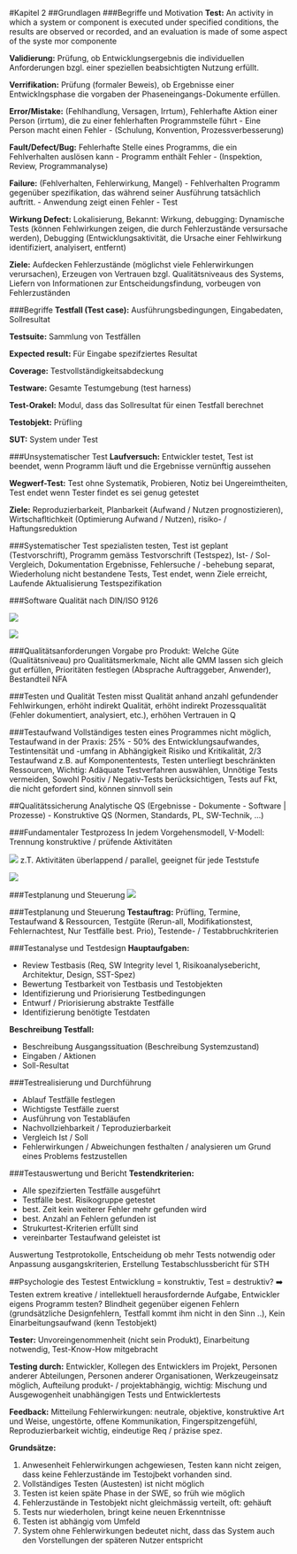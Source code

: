 #Kapitel 2
##Grundlagen
###Begriffe und Motivation
**Test:** An activity in which a system or component is executed under specified conditions, the results are observed or recorded, and an evaluation is made of some aspect of the syste mor componente

**Validierung:** Prüfung, ob Entwicklungsergebnis die individuellen Anforderungen bzgl. einer speziellen beabsichtigten Nutzung erfüllt.

**Verrifikation:** Prüfung (formaler Beweis), ob Ergebnisse einer Entwicklngsphase die vorgaben der Phaseneingangs-Dokumente erfüllen.

**Error/Mistake:** (Fehlhandlung, Versagen, Irrtum), Fehlerhafte Aktion einer Person (irrtum), die zu einer fehlerhaften Programmstelle führt - Eine Person macht einen Fehler - (Schulung, Konvention, Prozessverbesserung)

**Fault/Defect/Bug:** Fehlerhafte Stelle eines Programms, die ein Fehlverhalten auslösen kann - Programm enthält Fehler - (Inspektion, Review, Programmanalyse)

**Failure:** (Fehlverhalten, Fehlerwirkung, Mangel) - Fehlverhalten Programm gegenüber spezifikation, das während seiner Ausführung tatsächlich auftritt. - Anwendung zeigt einen Fehler - Test

**Wirkung Defect:** Lokalisierung, Bekannt: Wirkung, debugging: Dynamische Tests (können Fehlwirkungen zeigen, die durch Fehlerzustände versursache werden), Debugging (Entwicklungsaktivität, die Ursache einer Fehlwirkung identifiziert, analyisert, entfernt)

**Ziele:** Aufdecken Fehlerzustände (möglichst viele Fehlerwirkungen verursachen), Erzeugen von Vertrauen bzgl. Qualitätsniveaus des Systems, Liefern von Informationen zur Entscheidungsfindung, vorbeugen von Fehlerzuständen

###Begriffe
**Testfall (Test case):** Ausführungsbedingungen, Eingabedaten, Sollresultat

**Testsuite:** Sammlung von Testfällen

**Expected result:** Für Eingabe spezifziertes Resultat

**Coverage:** Testvollständigkeitsabdeckung

**Testware:** Gesamte Testumgebung (test harness)

**Test-Orakel:** Modul, dass das Sollresultat für einen Testfall berechnet

**Testobjekt:** Prüfling

**SUT:** System under Test

###Unsystematischer Test
**Laufversuch:** Entwickler testet, Test ist beendet, wenn Programm läuft und die Ergebnisse vernünftig aussehen

**Wegwerf-Test:** Test ohne Systematik, Probieren, Notiz bei Ungereimtheiten, Test endet wenn Tester findet es sei genug getestet

**Ziele:** Reproduzierbarkeit, Planbarkeit (Aufwand / Nutzen prognostizieren), Wirtschafltichkeit (Optimierung Aufwand / Nutzen), risiko- / Haftungsreduktion

###Systematischer Test
spezialisten testen, Test ist geplant (Testvorschrift), Programm gemäss Testvorschrift (Testspez), Ist- / Sol-Vergleich, Dokumentation Ergebnisse, Fehlersuche / -behebung separat, Wiederholung nicht bestandene Tests, Test endet, wenn Ziele erreicht, Laufende Aktualisierung Testspezifikation

###Software Qualität nach DIN/ISO 9126

![](./images/VK_SWE_Testing_2_Qualität_1.png)

![](./images/VK_SWE_Testing_2_Qualität_2.png)

###Qualitätsanforderungen
Vorgabe pro Produkt: Welche Güte (Qualitätsniveau) pro Qualitätsmerkmale, Nicht alle QMM lassen sich gleich gut erfüllen, Prioritäten festlegen (Absprache Auftraggeber, Anwender), Bestandteil NFA

###Testen und Qualität
Testen misst Qualität anhand anzahl gefundender Fehlwirkungen, erhöht indirekt Qualität, erhöht indirekt Prozessqualität (Fehler dokumentiert, analysiert, etc.), erhöhen Vertrauen in Q

###Testaufwand
Vollständiges testen eines Programmes nicht möglich, Testaufwand in der Praxis: 25% - 50% des Entwicklungsaufwandes, Testintensität und -umfang in Abhängigkeit Risiko und Kritikalität, 2/3 Testaufwand z.B. auf Komponententests, Testen unterliegt beschränkten Ressourcen, Wichtig: Adäquate Testverfahren auswählen, Unnötige Tests vermeiden, Sowohl Positiv / Negativ-Tests berücksichtigen, Tests auf Fkt, die nicht gefordert sind, können sinnvoll sein

##Qualitätssicherung
Analytische QS (Ergebnisse - Dokumente - Software | Prozesse) - Konstruktive QS (Normen, Standards, PL, SW-Technik, ...)

###Fundamentaler Testprozess
In jedem Vorgehensmodell, V-Modell: Trennung konstruktive / prüfende Aktivitäten

![](./images/VK_SWE_Testing_2_Testprozess.png)
z.T. Aktivitäten überlappend / parallel, geeignet für jede Teststufe

![](./images/VK_SWE_Testing_2_Testprozess_2.png)

###Testplanung und Steuerung
![](./images/VK_SWE_Testing_2_Testprozess_Planung_Steuerung.png)

###Testplanung und Steuerung
**Testauftrag:** Prüfling, Termine, Testaufwand & Ressourcen, Testgüte (Rerun-all, Modifikationstest, Fehlernachtest, Nur Testfälle best. Prio), Testende- / Testabbruchkriterien

###Testanalyse und Testdesign
**Hauptaufgaben:**
  * Review Testbasis (Req, SW Integrity level 1, Risikoanalysebericht, Architektur, Design, SST-Spez)
  * Bewertung Testbarkeit von Testbasis und Testobjekten
  * Identifizierung und Priorisierung Testbedingungen
  * Entwurf / Priorisierung abstrakte Testfälle
  * Identifizierung benötigte Testdaten

**Beschreibung Testfall:**
  * Beschreibung Ausgangssituation (Beschreibung Systemzustand)
  * Eingaben / Aktionen
  * Soll-Resultat

###Testrealisierung und Durchführung
  * Ablauf Testfälle festlegen
  * Wichtigste Testfälle zuerst
  * Ausführung von Testabläufen
  * Nachvollziehbarkeit / Teproduzierbarkeit
  * Vergleich Ist / Soll
  * Fehlerwirkungen / Abweichungen festhalten / analysieren um Grund eines Problems festzustellen

###Testauswertung und Bericht
**Testendkriterien:**
  * Alle spezifzierten Testfälle ausgeführt
  * Testfälle best. Risikogruppe getestet
  * best. Zeit kein weiterer Fehler mehr gefunden wird
  * best. Anzahl an Fehlern gefunden ist
  * Strukurtest-Kriterien erfüllt sind
  * vereinbarter Testaufwand geleistet ist

Auswertung Testprotokolle, Entscheidung ob mehr Tests notwendig oder Anpassung ausgangskriterien, Erstellung Testabschlussbericht für STH

##Psychologie des Testest
Entwicklung = konstruktiv, Test = destruktiv? :arrow_right: Testen extrem kreative / intellektuell herausfordernde Aufgabe, Entwickler eigens Programm testen? Blindheit gegenüber eigenen Fehlern (grundsätzliche Designfehlern, Testfall kommt ihm nicht in den Sinn ..), Kein Einarbeitungsaufwand (kenn Testobjekt)

**Tester:** Unvoreingenommenheit (nicht sein Produkt), Einarbeitung notwendig, Test-Know-How mitgebracht

**Testing durch:** Entwickler, Kollegen des Entwicklers im Projekt, Personen anderer Abteilungen, Personen anderer Organisationen, Werkzeugeinsatz möglich, Aufteilung produkt- / projektabhängig, wichtig: Mischung und Ausgewogenheit unabhängigen Tests und Entwicklertests

**Feedback:** Mitteilung Fehlerwirkungen: neutrale, objektive, konstruktive Art und Weise, ungestörte, offene Kommunikation, Fingerspitzengefühl, Reproduzierbarkeit wichtig, eindeutige Req / präzise spez.

**Grundsätze:**
  1. Anwesenheit Fehlerwirkungen achgewiesen, Testen kann nicht zeigen, dass keine Fehlerzustände im Testojbekt vorhanden sind.
  2. Vollständiges Testen (Austesten) ist nicht möglich
  3. Testen ist keien späte Phase in der SWE, so früh wie möglich
  4. Fehlerzustände in Testobjekt  nicht gleichmässig verteilt, oft: gehäuft
  5. Tests nur wiederholen, bringt keine neuen Erkenntnisse
  6. Testen ist abhängig vom Umfeld
  7. System ohne Fehlerwirkungen bedeutet nicht, dass das System auch den Vorstellungen der späteren Nutzer entspricht
